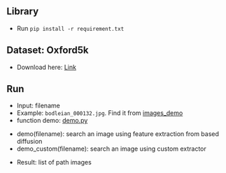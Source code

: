 
## Library
- Run `pip install -r requirement.txt`

## Dataset: Oxford5k
- Download here: [Link](https://drive.google.com/file/d/1vDlgbwor8ubKFEWt4n_qPNc10t1SXjg3/view?usp=sharing)

## Run
- Input: filename
- Example: `bodleian_000132.jpg`. Find it from [images_demo](https://github.com/luanvu2307/diffusion/tree/master/images_demo)
- function demo: [demo.py](https://github.com/luanvu2307/diffusion/blob/master/demo.py)
 + demo(filename): search an image using feature extraction from based diffusion
 + demo_custom(filename): search an image using custom extractor
- Result: list of path images